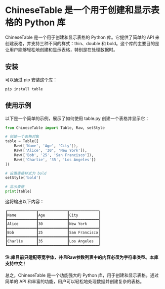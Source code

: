 # ChineseTable 是一个用于创建和显示表格的 Python 库

ChineseTable 是一个用于创建和显示表格的 Python 库。它提供了简单的 API 来创建表格，并支持三种不同的样式：thin、double 和 bold。这个库的主要目的是让用户能够轻松地创建和显示表格，特别是在处理数据时。

## 安装

可以通过 pip 安装这个库：

```
pip install table
```

## 使用示例

以下是一个简单的示例，展示了如何使用 table.py 创建一个表格并显示它：

```python
from ChineseTable import Table, Raw, setStyle

# 创建一个表格对象
table = Table([
    Raw(['Name', 'Age', 'City']),
    Raw(['Alice', '30', 'New York']),
    Raw(['Bob', '25', 'San Francisco']),
    Raw(['Charlie', '35', 'Los Angeles'])
])

# 设置表格样式为 bold
setStyle('bold')

# 显示表格
print(table)
```

这将输出以下内容：
```
┏━━━━━━━━━━━━━┳━━━━━━━━━━━━━┳━━━━━━━━━━━━━┓
┃Name         ┃Age          ┃City         ┃
┣━━━━━━━━━━━━━╋━━━━━━━━━━━━━╋━━━━━━━━━━━━━┫
┃Alice        ┃30           ┃New York     ┃
┣━━━━━━━━━━━━━╋━━━━━━━━━━━━━╋━━━━━━━━━━━━━┫
┃Bob          ┃25           ┃San Francisco┃
┣━━━━━━━━━━━━━╋━━━━━━━━━━━━━╋━━━━━━━━━━━━━┫
┃Charlie      ┃35           ┃Los Angeles  ┃
┗━━━━━━━━━━━━━┻━━━━━━━━━━━━━┻━━━━━━━━━━━━━┛
```

#### 注:库目前只适配等宽字体，并且Raw参数列表中的内容必须为字符串类型。本库支持中文！

总之，ChineseTable 是一个功能强大的 Python 库，用于创建和显示表格。通过简单的 API 和丰富的功能，用户可以轻松地处理数据并创建复杂的表格。